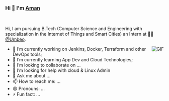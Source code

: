 ### Hi 👋 I'm [Aman](https://www.linkedin.com/in/199amanbhardwaj/)
<br/>



Hi, I am pursuing B.Tech (Computer Science and Engineering with specialization in the Internet of Things and Smart Cities) an Intern at  🏽‍💼[@Umbeo](https://www.umbeo.com/).

<img align="right" alt="GIF" src="https://media.giphy.com/media/ZVik7pBtu9dNS/giphy.gif" />

<!--
**iaman877/iaman877** is a ✨ _special_ ✨ repository because its `README.md` (this file) appears on your GitHub profile.
Here are some ideas to get you started:
-->

- 🔭 I’m currently working on Jenkins, Docker, Terraform and other DevOps tools;
- 🌱 I’m currently learning App Dev and Cloud Technologies;
- 👯 I’m looking to collaborate on ...
- 🤔 I’m looking for help with cloud & Linux Admin
- 💬 Ask me about ...
- 📫 How to reach me: ...
- 😄 Pronouns: ...
- ⚡ Fun fact: ...



